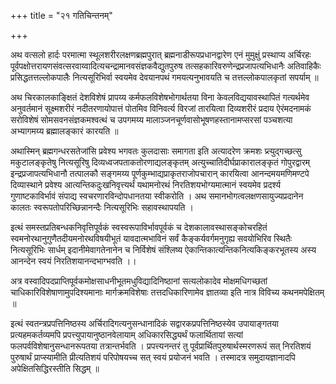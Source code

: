 +++
title = "२१ गतिचिन्तनम्"

+++

अथ वत्सलो हार्दः परमात्मा स्थूलशरीरलक्षणब्रह्मपुरात् ब्रह्मनाडीरूपप्रधानद्वारेण एनं मुमुक्षुं प्रस्थाप्य अर्चिरहः पूर्वपक्षोत्तरायणसंवत्सरवाय्वादित्यचन्द्रामानवसंज्ञकवैद्युतपुरुष तत्सहकारिवरुणेन्द्रप्रजापत्यभिधानैः अतिवाहिकैः प्रसिद्धतत्तल्लोकपालैः नित्यसूरिभिर्वा स्वयमेव देवयानपथं गमयत्यनुभावयति च तत्तल्लोकपालकृतां सपर्याम् ॥

अथ चिरकालकाङ्क्षितं देशविशेषं प्रापय्य कर्मफलविशेषभोगार्थतया विना केवलविद्ययावस्थापितं गत्यर्थमेव अनुवर्तमानं सूक्ष्मशरीरं नदीतरणायोपात्तं पोतमिव विनिवर्त्य विरजां तारयित्वा दिव्यशरीरं प्रदाय ऐरंमदनामकं सरोविशेषं सोमसवनसंज्ञकमश्वत्थं च उपगमय्य मालाञ्जनचूर्णवासोभूषणहस्तानामप्सरसां पञ्चशत्या अभ्यागमय्य ब्रह्मालङ्कारं कारयति ॥

अथास्मिन् ब्रह्मगन्धरसतेजांसि प्रवेश्य भगवतः कुलदासाः समागता इति अत्यादरेण क्रमशः प्र्त्युद्गच्छत्सु मकुटालङ्कृतेषु नित्यसूरिषु दिव्यध्वजपताकतोरणाद्यलङ्कृतम् अत्युच्चातिदीर्घप्राकारालङ्कृतं गोपुरद्वारम् इन्द्रप्रजापत्यभिधानौ तत्पालकौ सङ्गमय्य पूर्णकुम्भाद्यप्राकृतराजोपचारान् कारयित्वा आनन्दमयमणिमण्टपे दिव्यास्थाने प्रवेश्य आत्यन्तिकदुःखनिवृत्त्यर्थं यथामनोरथं निरतिशयभोग्यमात्मानं स्वयमेव प्रदर्श्य गुणाष्टकाविर्भावं संपाद्य स्वचरणारविन्दोपधानतया स्वीकरोति । अथ समानभोगत्वलक्षणसायुज्यप्रदानेन कालतः स्वरूपतोपरिच्छिन्नानन्दैः नित्यसूरिभिः सहावस्थापयति ।

इत्थं समस्तप्रतिबन्धकनिवृत्तिपूर्वकं स्वस्वरूपाविर्भावपूर्वकं च देशकालावस्थासङ्कोचरहितं स्वमनोरथानुगुणैतदीयमनोरथविषयीभूतं यावदात्मभाविनं सर्वं कैङ्कर्यवर्गमनुगृह्य सवयोभिरिव स्थितैः नित्यसूरिभिः सार्धम् इदानीमेवागतेनानेन च निर्विशेषं संश्लिष्य ऐकान्तिकात्यन्तिकनित्यकिङ्करभूतस्य अस्य आनन्देन स्वयं निरतिशयानन्दभाग्भवति ।।

अत्र वस्वादिपदप्राप्तिपूर्वकमोक्षसाधनीभूतमधुविद्यादिनिष्ठानां सत्यलोकादेव मोक्षमधिगच्छतां चाधिकारिविशेषाणामुपदिश्यमानाः मार्गक्रमविशेषाः तत्तदधिकारिणामेव ज्ञातव्या इति नात्र विविच्य कथनमपेक्षितम् ॥

इत्थं स्वतन्त्रप्रपत्तिनिष्ठस्य अर्चिरादिगत्यनुसन्धानादिकं सद्वारकप्रपत्तिनिष्ठस्येव उपायाङ्गतया प्रत्यहमकर्तव्यमपि प्रपत्त्युपायानुष्ठानवेलायाम् अधिकारसिद्ध्यर्थं फलार्थितायां सत्यां फलपर्वविशेषानुसन्धानरूपतया तत्रान्तर्भवति । प्रपत्त्यनन्तरं तु पूर्वप्रार्थितपुरुषार्थस्मरणरूपं सत् निरतिशयं पुरुषार्थं प्राप्स्यामीति प्रीत्यतिशयं परिपोषयच्च सत् स्वयं प्रयोजनं भवति । तस्मादत्र समुदायज्ञानादपि अपेक्षितसिद्धिरस्तीति सिद्धम् ॥

